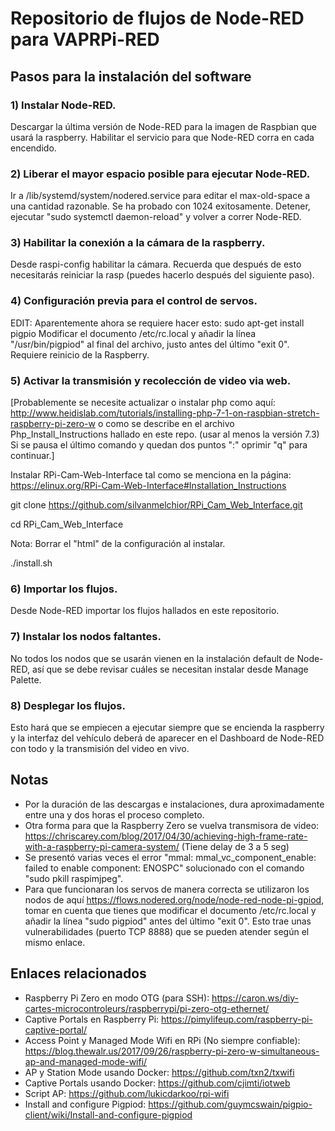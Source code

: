 # Repositorio de flujos de Node-RED para VAPRPi-RED
## Pasos para la instalación del software
### 1) Instalar Node-RED.
Descargar la última versión de Node-RED para la imagen de Raspbian que usará la raspberry. Habilitar el servicio para que Node-RED corra en cada encendido.
### 2) Liberar el mayor espacio posible para ejecutar Node-RED.
Ir a /lib/systemd/system/nodered.service para editar el max-old-space a una cantidad razonable. Se ha probado con 1024 exitosamente. Detener, ejecutar "sudo systemctl daemon-reload" y volver a correr Node-RED.
### 3) Habilitar la conexión a la cámara de la raspberry.
Desde raspi-config habilitar la cámara. Recuerda que después de esto necesitarás reiniciar la rasp (puedes hacerlo después del siguiente paso).
### 4) Configuración previa para el control de servos.
EDIT: Aparentemente ahora se requiere hacer esto: sudo apt-get install pigpio
Modificar el documento /etc/rc.local y añadir la línea "/usr/bin/pigpiod" al final del archivo, justo antes del último "exit 0". Requiere reinicio de la Raspberry. 


### 5) Activar la transmisión y recolección de video via web.
[Probablemente se necesite actualizar o instalar php como aquí: http://www.heidislab.com/tutorials/installing-php-7-1-on-raspbian-stretch-raspberry-pi-zero-w  o como se describe en el archivo Php_Install_Instructions hallado en este repo. (usar al menos la versión 7.3) Si se pausa el último comando y quedan dos puntos ":" oprimir "q" para continuar.]

Instalar RPi-Cam-Web-Interface tal como se menciona en la página: https://elinux.org/RPi-Cam-Web-Interface#Installation_Instructions

git clone https://github.com/silvanmelchior/RPi_Cam_Web_Interface.git

cd RPi_Cam_Web_Interface

Nota: Borrar el "html" de la configuración al instalar.

./install.sh
### 6) Importar los flujos.
Desde Node-RED importar los flujos hallados en este repositorio. 
### 7) Instalar los nodos faltantes.
No todos los nodos que se usarán vienen en la instalación default de Node-RED, así que se debe revisar cuáles se necesitan instalar desde Manage Palette.
### 8) Desplegar los flujos.
Esto hará que se empiecen a ejecutar siempre que se encienda la raspberry y la interfaz del vehículo deberá de aparecer en el Dashboard de Node-RED con todo y la transmisión del video en vivo.



## Notas
- Por la duración de las descargas e instalaciones, dura aproximadamente entre una y dos horas el proceso completo.
- Otra forma para que la Raspberry Zero se vuelva transmisora de video: https://chriscarey.com/blog/2017/04/30/achieving-high-frame-rate-with-a-raspberry-pi-camera-system/
(Tiene delay de 3 a 5 seg)
- Se presentó varias veces el error "mmal: mmal_vc_component_enable: failed to enable component: ENOSPC" solucionado con el comando "sudo pkill raspimjpeg".
- Para que funcionaran los servos de manera correcta se utilizaron los nodos de aquí https://flows.nodered.org/node/node-red-node-pi-gpiod, tomar en cuenta que tienes que modificar el documento /etc/rc.local y añadir la línea "sudo pigpiod" antes del último "exit 0". Esto trae unas vulnerabilidades (puerto TCP 8888) que se pueden atender según el mismo enlace.

## Enlaces relacionados
- Raspberry Pi Zero en modo OTG (para SSH): https://caron.ws/diy-cartes-microcontroleurs/raspberrypi/pi-zero-otg-ethernet/
- Captive Portals en Raspberry Pi: https://pimylifeup.com/raspberry-pi-captive-portal/
- Access Point y Managed Mode Wifi en RPi (No siempre confiable): https://blog.thewalr.us/2017/09/26/raspberry-pi-zero-w-simultaneous-ap-and-managed-mode-wifi/
- AP y Station Mode usando Docker: https://github.com/txn2/txwifi
- Captive Portals usando Docker: https://github.com/cjimti/iotweb
- Script AP: https://github.com/lukicdarkoo/rpi-wifi
- Install and configure Pigpiod: https://github.com/guymcswain/pigpio-client/wiki/Install-and-configure-pigpiod
